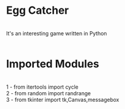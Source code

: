 <h1>Egg Catcher</h1><br>
It's an interesting game written in Python <br><br>

<h1>Imported Modules</h1>
<br>
1 - from itertools import cycle<br>
2 - from random import randrange<br>
3 - from tkinter import tk,Canvas,messagebox<br>


